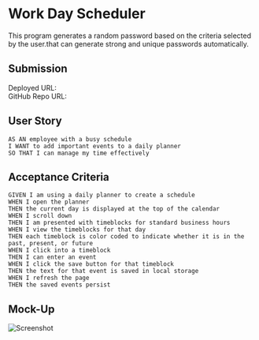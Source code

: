 # Work Day Scheduler

This program generates a random password based on the criteria selected by the user.that can generate strong and unique passwords automatically. 


## Submission

Deployed URL: 
<br>
GitHub Repo URL: 


## User Story

``` 
AS AN employee with a busy schedule
I WANT to add important events to a daily planner
SO THAT I can manage my time effectively

```


## Acceptance Criteria

```
GIVEN I am using a daily planner to create a schedule
WHEN I open the planner
THEN the current day is displayed at the top of the calendar
WHEN I scroll down
THEN I am presented with timeblocks for standard business hours
WHEN I view the timeblocks for that day
THEN each timeblock is color coded to indicate whether it is in the past, present, or future
WHEN I click into a timeblock
THEN I can enter an event
WHEN I click the save button for that timeblock
THEN the text for that event is saved in local storage
WHEN I refresh the page
THEN the saved events persist

```

## Mock-Up

![Screenshot]()
